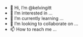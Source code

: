 - 👋 Hi, I’m @kelvingitt
- 👀 I’m interested in ...
- 🌱 I’m currently learning ...
- 💞️ I’m looking to collaborate on ...
- 📫 How to reach me ...

<!---
kelvingitt/kelvingitt is a ✨ special ✨ repository because its `README.md` (this file) appears on your GitHub profile.
You can click the Preview link to take a look at your changes.
--->
